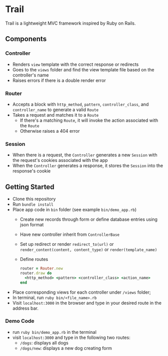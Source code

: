 # Trail

Trail is a lightweight MVC framework inspired by Ruby on Rails.

## Components

### Controller
- Renders `view` template with the correct response or redirects
- Goes to the `views` folder and find the view template file based on the controller's name
- Raises errors if there is a double render error

### Router
  - Accepts a block with `http_method`, `pattern`, `controller_class`, and `controller_name` to generate a valid `Route`
  - Takes a request and matches it to a `Route`
    - If there's a matching `Route`, it will invoke the action associated with the `Route`
    - Otherwise raises a 404 error

### Session
  - When there is a request, the `Controller` generates a new `Session` with the request's cookies associated with the app
  - When the `Controller` generates a response, it stores the `Session` into the response's cookie

## Getting Started

- Clone this repository
- Run `bundle install`
- Place app code in `bin` folder (see example `bin/demo_app.rb`)
  - Create new records through form or define database entries using json format
  - Have new controller inherit from `ControllerBase`
  - Set up redirect or render `redirect_to(url)` or `render_content(content, content_type)` or `render(template_name)`
  - Define routes

    ```ruby
    router = Router.new
    router.draw do
      <http_method> <pattern> <controller_class> <action_name>
    end
    ```
- Place corresponding views for each controller under `/views` folder;
- In terminal, run `ruby bin/<file_name>.rb`
- Visit `localhost:3000` in the browser and type in your desired route in the address bar.

### Demo Code

- run `ruby bin/demo_app.rb` in the terminal
- visit `localhost:3000` and type in the following two routes:
  - `/dogs`: displays all dogs
  - `/dogs/new`: displays a new dog creating form
